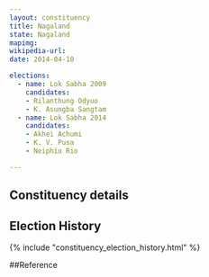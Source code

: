 ```yaml
---
layout: constituency
title: Nagaland
state: Nagaland
mapimg: 
wikipedia-url: 
date: 2014-04-10

elections: 
  - name: Lok Sabha 2009
    candidates: 
    - Rilanthung Odyuo 
    - K. Asungba Sangtam  
  - name: Lok Sabha 2014
    candidates: 
    - Akhei Achumi 
    - K. V. Pusa 
    - Neiphiu Rio  

---
```


## Constituency details


## Election History
{% include "constituency_election_history.html" %}

##Reference
